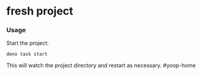 # fresh project

### Usage

Start the project:

```
deno task start
```

This will watch the project directory and restart as necessary.
# y o o p - h o m e  
 
